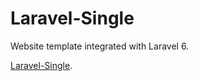 # Laravel-Single
Website template integrated with Laravel 6.

[Laravel-Single](https://www.youtube.com/embed/_VtMei_VOps).
